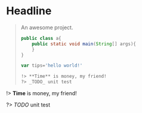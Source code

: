 # Headline

> An awesome project.
> ```java
> public class a{
>     public static void main(String[] args){
>     }
> }
> ```
> ```javascript
> var tips='hello world!'
>```
> ```markdown
> !> **Time** is money, my friend!
> ?> _TODO_ unit test
>```

!> **Time** is money, my friend!

?> _TODO_ unit test